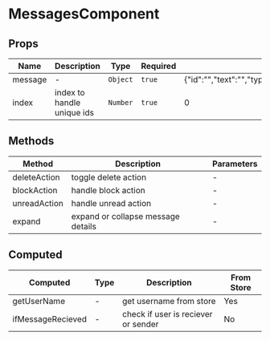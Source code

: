 # MessagesComponent

## Props

<!-- @vuese:MessagesComponent:props:start -->
|Name|Description|Type|Required|Default|
|---|---|---|---|---|
|message|-|`Object`|`true`|{"id":"","text":"","type":"","senderUsername":"","receiverUsername":"","sendAt":"","subject":"","isReply":"","isRead":""}|
|index|index to handle unique ids|`Number`|`true`|0|

<!-- @vuese:MessagesComponent:props:end -->


## Methods

<!-- @vuese:MessagesComponent:methods:start -->
|Method|Description|Parameters|
|---|---|---|
|deleteAction|toggle delete action|-|
|blockAction|handle block action|-|
|unreadAction|handle unread action|-|
|expand|expand or collapse message details|-|

<!-- @vuese:MessagesComponent:methods:end -->


## Computed

<!-- @vuese:MessagesComponent:computed:start -->
|Computed|Type|Description|From Store|
|---|---|---|---|
|getUserName|-|get username from store|Yes|
|ifMessageRecieved|-|check if user is reciever or sender|No|

<!-- @vuese:MessagesComponent:computed:end -->


